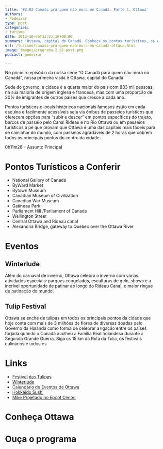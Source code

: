 ```yaml
---
title: '#2.02 Canada pra quem não mora no Canadá. Parte 1: Ottawa'
authors:
- Podeixar
type: post
categories:
- turismo
date: 2013-10-06T13:03:18+00:00
summary: 'Ottawa, capital do Canadá. Conheça os pontos turísticos, os eventos, as curiosidades da cidade e também porque Ottawa se enche de tulipas todos os anos. '
url: /turismo/canada-pra-quem-nao-mora-no-canada-ottawa.html
image: images/programa-2.02-post.png
podcast: podeixar

---
```

No primeiro episódio da nossa série &#8220;O Canadá para quem não mora no Canadá&#8221;, nossa primeira visita é Ottawa, capital do Canadá.

Sede do governo, a cidade é a quarta maior do país com 883 mil pessoas, na sua maioria de origem inglesa e francesa, mas com uma proporção de 20% de imigrantes de outros países que cresce a cada ano.

Pontos turísticos e locais históricos nacionais famosos estão em cada esquina e facilmente acessíveis seja via ônibus de passeios turísticos que oferecem opções para “subir e descer” em pontos específicos do trajeto, barcos de passeio pelo Canal Rideau e no Rio Ottawa ou em passeios turísticos a pé que provam que Ottawa é uma das capitais mais fáceis para se caminhar do mundo, com passeios agradáveis de 2 horas que cobrem todos os principais pontos do centro da cidade.

0h11m28 &#8211; Assunto Principal

# Pontos Turísticos a Conferir

  * National Gallery of Canadá
  * ByWard Market
  * Bytown Museum
  * Canadian Museum of Civilization
  * Canadian War Museum
  * Gatineau Park
  * Parliament Hill /Parliament of Canada
  * Wellington Street
  * Central Ottawa and Rideau canal
  * Alexandria Bridge, gateway to Quebec over the Ottawa River

# Eventos

## Winterlude

Além do carnaval de inverno, Ottawa celebra o inverno com várias atividades especiais: parques congelados, esculturas de gelo, shows e a incrível oportunidade de patinar ao longo do Rideau Canal, o maior ringue de patinação do mundo!

## Tulip Festival

Ottawa se enche de tulipas em todos os principais pontos da cidade que hoje conta com mais de 3 milhões de flores de diversas doadas pelo Governo da Holanda como forma de celebrar a ligação entre os países forjada quando o Canadá acolheu a Família Real holandesa durante a Segunda Grande Guerra. Siga os 15 km da Rota da Tulia, os festivais culinários e todos os

# Links

  * <a href="http://www.tulipfestival.ca/" target="_blank">Festival das Tulipas</a>
  * [Winterlude][1]
  * <a href="http://www.otmpcinternational.com/Events/tabid/263/language/pt-BR/Default.aspx" target="_blank">Calendário de Eventos de Ottawa</a>
  * <a href="http://www.hokkaidosushicanada.com/" target="_blank">Hokkaido Sushi</a>
  * <a href="http://www.youtube.com/watch?v=Tn2YxG0JJYY" target="_blank">Mike Projetado no Epcot Center</a>

# Conheça Ottawa

<span class="embed-youtube" style="text-align:center; display: block;"></span>

# Ouça o programa

 [1]: http://www.ottawafestivals.ca/events/winterlude/